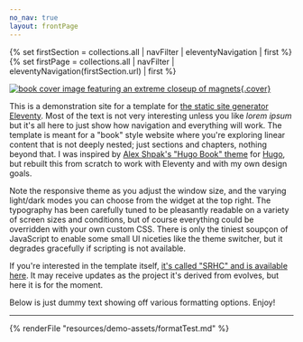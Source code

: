 ```yaml
---
no_nav: true
layout: frontPage
---
```

{% set firstSection = collections.all | navFilter | eleventyNavigation | first %}
{% set firstPage = collections.all | navFilter | eleventyNavigation(firstSection.url) | first %}

[![book cover image featuring an extreme closeup of magnets](/img/cover.jpg){.cover}]({{firstPage.url}})

This is a demonstration site for a template for [the static site generator Eleventy](https://11ty.dev). Most of the text is not very interesting unless you like _lorem ipsum_ but it's all here to just show how navigation and everything will work. The template is meant for a "book" style website where you're exploring linear content that is not deeply nested; just sections and chapters, nothing beyond that. I was inspired by [Alex Shpak's "Hugo Book" theme](https://hugo-book-demo.netlify.app/) for [Hugo](https://gohugo.io/), but rebuilt this from scratch to work with Eleventy and with my own design goals. 

Note the responsive theme as you adjust the window size, and the varying light/dark modes you can choose from the widget at the top right. The typography has been carefully tuned to be pleasantly readable on a variety of screen sizes and conditions, but of course everything could be overridden with your own custom CSS. There is only the tiniest soupçon of JavaScript to enable some small UI niceties like the theme switcher, but it degrades gracefully if scripting is not available. 

If you're interested in the template itself, [it's called "SRHC" and is available here](https://github.com/sjml/srhc-template). It may receive updates as the project it's derived from evolves, but here it is for the moment. 

Below is just dummy text showing off various formatting options. Enjoy! 

----

{% renderFile "resources/demo-assets/formatTest.md" %}
